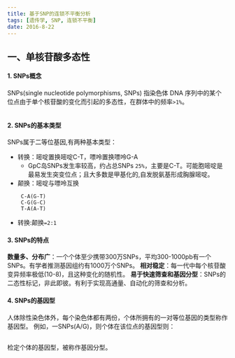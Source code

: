 ```yaml
---
title: 基于SNP的连锁不平衡分析
tags: [遗传学, SNP, 连锁不平衡]
date: 2016-8-22
---
```


## 一、单核苷酸多态性

#### 1. SNPs概念
SNPs(single nucleotide polymorphisms, SNPs) 指染色体 DNA 序列中的某个位点由于单个核苷酸的变化而引起的多态性，在群体中的频率``>1%``。

![]()

#### 2. SNPs的基本类型
SNPs属于二等位基因,有两种基本类型：

+ 转换：嘧啶置换嘧啶C-T，嘌呤置换嘌呤G-A
	+ GpC岛SNPs发生率较高，约占总SNPs ``25%``，主要是C-T。可能胞嘧啶是最易发生突变位点；且大多数是甲基化的,自发脱氨基形成胸腺嘧啶。
+ 颠换：嘧啶与嘌呤互换
   ```
    C-A(G-T)
    C-G(G-C)
    T-A(A-T)
   ```
+ 转换:颠换``=2:1``

#### 3. SNPs的特点
**数量多、分布广**：一个个体至少携带300万SNPs，平均300-1000pb有一个SNPs。有学者推测基因组约有1000万个SNPs。
**相对稳定**：每一代中每个核苷酸变异频率极低(10-8)，且这种变化的随机性。
**易于快速筛查和基因分型**：SNPs的二态性标记，非此即彼。有利于实现高通量、自动化的筛查和分析。

#### 4. SNPs的基因型
人体除性染色体外，每个染色体都有两份，个体所拥有的一对等位基因的类型称作基因型。
例如，一SNPs(A/G)，则个体在该位点的基因型则：

![]()

检定个体的基因型，被称作基因分型。